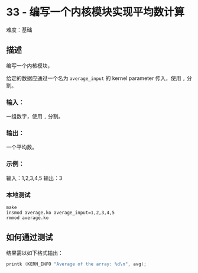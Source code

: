 # 33 - 编写一个内核模块实现平均数计算

难度：基础

## 描述

编写一个内核模块，

给定的数据应通过一个名为 `average_input` 的 kernel parameter 传入，使用 `,` 分割。

### 输入：

一组数字，使用 `,` 分割。

### 输出：

一个平均数。

### 示例：

输入：1,2,3,4,5
输出：3

### 本地测试

``` shell
make
insmod average.ko average_input=1,2,3,4,5
rmmod average.ko
```

## 如何通过测试

结果需以如下格式输出：

```c
printk (KERN_INFO "Average of the array: %d\n", avg);
```
